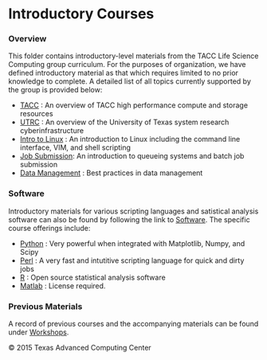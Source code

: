 # Introductory Courses

### Overview

This folder contains introductory-level materials from the TACC Life Science Computing group curriculum. For the purposes of organization, we have defined introductory material as that which requires limited to no prior knowledge to complete. A detailed list of all topics currently supported by the group is provided below:

* [TACC](TACC) : An overview of TACC high performance compute and storage resources
* [UTRC](UTRC) : An overview of the University of Texas system research cyberinfrastructure
* [Intro to Linux](IntroToLinux) : An introduction to Linux including the command line interface, VIM, and shell scripting
* [Job Submission](JobSubmission): An introduction to queueing systems and batch job submission
* [Data Management](DataManagement) : Best practices in data management

### Software

Introductory materials for various scripting languages and satistical analysis software can also be found by following the link to [Software](Software). The specific course offerings include:

* [Python](/Software/Python) : Very powerful when integrated with Matplotlib, Numpy, and Scipy
* [Perl](/Software/Perl) : A very fast and intutitive scripting language for quick and dirty jobs
* [R](/Software/R) : Open source statistical analysis software
* [Matlab](/Software/Matlab) : License required.

### Previous Materials

A record of previous courses and the accompanying materials can be found under [Workshops](../Workshops).


&copy; 2015 Texas Advanced Computing Center
